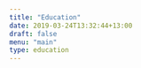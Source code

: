 ```yaml
---
title: "Education"
date: 2019-03-24T13:32:44+13:00
draft: false
menu: "main"
type: education
---
```


